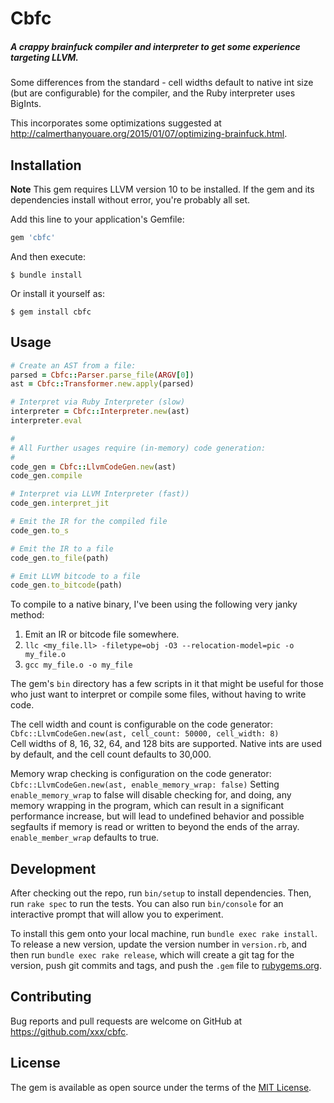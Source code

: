 # Cbfc

##### A crappy brainfuck compiler and interpreter to get some experience targeting LLVM.

Some differences from the standard - cell widths default to native int size
(but are configurable) for the compiler, and the Ruby interpreter uses BigInts.

This incorporates some optimizations suggested at http://calmerthanyouare.org/2015/01/07/optimizing-brainfuck.html. 

## Installation

**Note** This gem requires LLVM version 10 to be installed. If the gem and its dependencies
install without error, you're probably all set.

Add this line to your application's Gemfile:

```ruby
gem 'cbfc'
```

And then execute:

    $ bundle install

Or install it yourself as:

    $ gem install cbfc

## Usage

```ruby
# Create an AST from a file:
parsed = Cbfc::Parser.parse_file(ARGV[0])
ast = Cbfc::Transformer.new.apply(parsed)

# Interpret via Ruby Interpreter (slow)
interpreter = Cbfc::Interpreter.new(ast)
interpreter.eval

#
# All Further usages require (in-memory) code generation:
#
code_gen = Cbfc::LlvmCodeGen.new(ast)
code_gen.compile

# Interpret via LLVM Interpreter (fast))
code_gen.interpret_jit

# Emit the IR for the compiled file
code_gen.to_s

# Emit the IR to a file
code_gen.to_file(path)

# Emit LLVM bitcode to a file
code_gen.to_bitcode(path)
```

To compile to a native binary, I've been using the following very janky method:

1. Emit an IR or bitcode file somewhere.
1. `llc <my_file.ll> -filetype=obj -O3 --relocation-model=pic -o my_file.o`
1. `gcc my_file.o -o my_file`

The gem's `bin` directory has a few scripts in it that might be useful for those who
just want to interpret or compile some files, without having to write code.

The cell width and count is configurable on the code generator:  
`Cbfc::LlvmCodeGen.new(ast, cell_count: 50000, cell_width: 8)`  
Cell widths of 8, 16, 32, 64, and 128 bits are supported. Native ints are used by default,
and the cell count defaults to 30,000.

Memory wrap checking is configuration on the code generator:
`Cbfc::LlvmCodeGen.new(ast, enable_memory_wrap: false)`
Setting `enable_memory_wrap` to false will disable checking for, and doing, any memory
wrapping in the program, which can result in a significant performance increase, but
will lead to undefined behavior and possible segfaults if memory is read or written
to beyond the ends of the array. `enable_member_wrap` defaults to true.   

## Development

After checking out the repo, run `bin/setup` to install dependencies.
Then, run `rake spec` to run the tests. You can also run `bin/console`
for an interactive prompt that will allow you to experiment.

To install this gem onto your local machine, run `bundle exec rake install`.
To release a new version, update the version number in `version.rb`, and
then run `bundle exec rake release`, which will create a git tag for the version,
push git commits and tags, and push the `.gem` file to [rubygems.org](https://rubygems.org).

## Contributing

Bug reports and pull requests are welcome on GitHub at https://github.com/xxx/cbfc.


## License

The gem is available as open source under the terms of the [MIT License](https://opensource.org/licenses/MIT).
